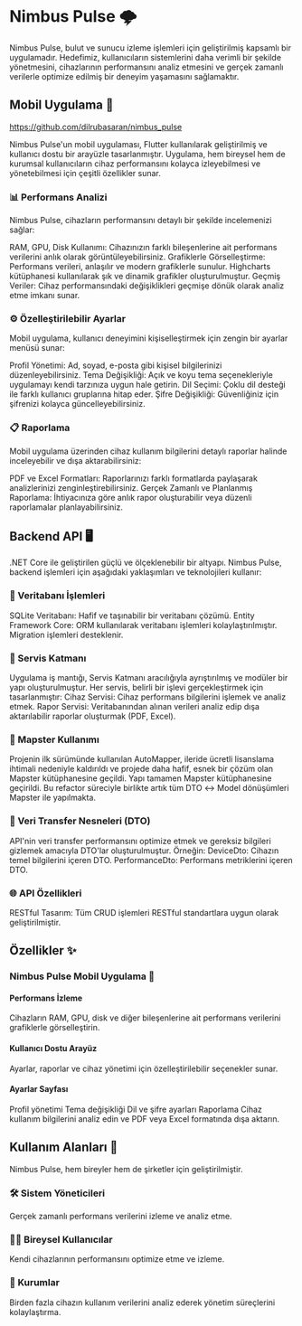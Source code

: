 # Nimbus Pulse 🌩️
Nimbus Pulse, bulut ve sunucu izleme işlemleri için geliştirilmiş kapsamlı bir uygulamadır. Hedefimiz, kullanıcıların sistemlerini daha verimli bir şekilde yönetmesini, cihazlarının performansını analiz etmesini ve gerçek zamanlı verilerle optimize edilmiş bir deneyim yaşamasını sağlamaktır.

## Mobil Uygulama 🎨

https://github.com/dilrubasaran/nimbus_pulse

Nimbus Pulse'un mobil uygulaması, Flutter kullanılarak geliştirilmiş ve kullanıcı dostu bir arayüzle tasarlanmıştır. Uygulama, hem bireysel hem de kurumsal kullanıcıların cihaz performansını kolayca izleyebilmesi ve yönetebilmesi için çeşitli özellikler sunar.

### 📊 Performans Analizi
Nimbus Pulse, cihazların performansını detaylı bir şekilde incelemenizi sağlar:

RAM, GPU, Disk Kullanımı: Cihazınızın farklı bileşenlerine ait performans verilerini anlık olarak görüntüleyebilirsiniz.
Grafiklerle Görselleştirme: Performans verileri, anlaşılır ve modern grafiklerle sunulur. Highcharts kütüphanesi kullanılarak şık ve dinamik grafikler oluşturulmuştur.
Geçmiş Veriler: Cihaz performansındaki değişiklikleri geçmişe dönük olarak analiz etme imkanı sunar.
### ⚙️ Özelleştirilebilir Ayarlar
Mobil uygulama, kullanıcı deneyimini kişiselleştirmek için zengin bir ayarlar menüsü sunar:

Profil Yönetimi: Ad, soyad, e-posta gibi kişisel bilgilerinizi düzenleyebilirsiniz.
Tema Değişikliği: Açık ve koyu tema seçenekleriyle uygulamayı kendi tarzınıza uygun hale getirin.
Dil Seçimi: Çoklu dil desteği ile farklı kullanıcı gruplarına hitap eder.
Şifre Değişikliği: Güvenliğiniz için şifrenizi kolayca güncelleyebilirsiniz.
### 📋 Raporlama
Mobil uygulama üzerinden cihaz kullanım bilgilerini detaylı raporlar halinde inceleyebilir ve dışa aktarabilirsiniz:

PDF ve Excel Formatları: Raporlarınızı farklı formatlarda paylaşarak analizlerinizi zenginleştirebilirsiniz.
Gerçek Zamanlı ve Planlanmış Raporlama: İhtiyacınıza göre anlık rapor oluşturabilir veya düzenli raporlamalar planlayabilirsiniz.

## Backend API 🖥️
.NET Core ile geliştirilen güçlü ve ölçeklenebilir bir altyapı. Nimbus Pulse, backend işlemleri için aşağıdaki yaklaşımları ve teknolojileri kullanır:

### 📂 Veritabanı İşlemleri
SQLite Veritabanı: Hafif ve taşınabilir bir veritabanı çözümü.
Entity Framework Core: ORM kullanılarak veritabanı işlemleri kolaylaştırılmıştır. Migration işlemleri desteklenir.
### 🔧 Servis Katmanı
Uygulama iş mantığı, Servis Katmanı aracılığıyla ayrıştırılmış ve modüler bir yapı oluşturulmuştur. Her servis, belirli bir işlevi gerçekleştirmek için tasarlanmıştır:
Cihaz Servisi: Cihaz performans bilgilerini işlemek ve analiz etmek.
Rapor Servisi: Veritabanından alınan verileri analiz edip dışa aktarılabilir raporlar oluşturmak (PDF, Excel).

### 🔄 Mapster Kullanımı
Projenin ilk sürümünde kullanılan AutoMapper, ileride ücretli lisanslama ihtimali nedeniyle kaldırıldı ve projede daha hafif, esnek bir çözüm olan Mapster kütüphanesine geçildi. Yapı tamamen Mapster kütüphanesine geçirildi.
Bu refactor süreciyle birlikte artık tüm DTO ↔ Model dönüşümleri Mapster ile yapılmakta.

### 📄 Veri Transfer Nesneleri (DTO)
API'nin veri transfer performansını optimize etmek ve gereksiz bilgileri gizlemek amacıyla DTO'lar oluşturulmuştur.
Örneğin:
DeviceDto: Cihazın temel bilgilerini içeren DTO.
PerformanceDto: Performans metriklerini içeren DTO.
### 🌐 API Özellikleri
RESTful Tasarım: Tüm CRUD işlemleri RESTful standartlara uygun olarak geliştirilmiştir.

## Özellikler ✨
### Nimbus Pulse Mobil Uygulama 📱
#### Performans İzleme
Cihazların RAM, GPU, disk ve diğer bileşenlerine ait performans verilerini grafiklerle görselleştirin.

#### Kullanıcı Dostu Arayüz
Ayarlar, raporlar ve cihaz yönetimi için özelleştirilebilir seçenekler sunar.

#### Ayarlar Sayfası
Profil yönetimi
Tema değişikliği
Dil ve şifre ayarları
Raporlama
Cihaz kullanım bilgilerini analiz edin ve PDF veya Excel formatında dışa aktarın.

## Kullanım Alanları 🌟
Nimbus Pulse, hem bireyler hem de şirketler için geliştirilmiştir.

### 🛠️ Sistem Yöneticileri
Gerçek zamanlı performans verilerini izleme ve analiz etme.

### 👩‍💻 Bireysel Kullanıcılar
Kendi cihazlarının performansını optimize etme ve izleme.

###  🏢 Kurumlar
Birden fazla cihazın kullanım verilerini analiz ederek yönetim süreçlerini kolaylaştırma.
